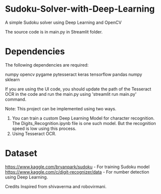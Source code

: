 # Sudoku-Solver-with-Deep-Learning
A simple Sudoku solver using Deep Learning and OpenCV


The source code is in main.py in Streamlit folder.

# Dependencies
The following dependencies are required:

numpy
opencv
pygame
pytesseract
keras
tensorflow
pandas
numpy
sklearn

If you are using the UI code, you should update the path of the Tesseract OCR in the code and run the main.py using 'streamlit run main.py' command.

Note:
This project can be implemented using two ways. 
1. You can train a custom Deep Learning Model for character recognition. The Digits_Recognition.ipynb file is one such model. But the recognition speed is low using this process. 
2. Using Tesseract OCR.

# Dataset
https://www.kaggle.com/bryanpark/sudoku  - For training Sudoku model
https://www.kaggle.com/c/digit-recognizer/data  -  For number detection using Deep Learning.

Credits
Inspired from shivaverma and robovirmani.
